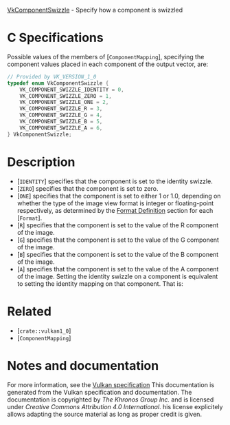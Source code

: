 [VkComponentSwizzle](https://www.khronos.org/registry/vulkan/specs/1.3-extensions/man/html/VkComponentSwizzle.html) - Specify how a component is swizzled

# C Specifications
Possible values of the members of [`ComponentMapping`], specifying the
component values placed in each component of the output vector, are:
```c
// Provided by VK_VERSION_1_0
typedef enum VkComponentSwizzle {
    VK_COMPONENT_SWIZZLE_IDENTITY = 0,
    VK_COMPONENT_SWIZZLE_ZERO = 1,
    VK_COMPONENT_SWIZZLE_ONE = 2,
    VK_COMPONENT_SWIZZLE_R = 3,
    VK_COMPONENT_SWIZZLE_G = 4,
    VK_COMPONENT_SWIZZLE_B = 5,
    VK_COMPONENT_SWIZZLE_A = 6,
} VkComponentSwizzle;
```

# Description
- [`IDENTITY`] specifies that the component is set to the identity swizzle.
- [`ZERO`] specifies that the component is set to zero.
- [`ONE`] specifies that the component is set to either 1 or 1.0, depending on whether the type of the image view format is integer or floating-point respectively, as determined by the [Format Definition](https://www.khronos.org/registry/vulkan/specs/1.3-extensions/html/vkspec.html#formats-definition) section for each [`Format`].
- [`R`] specifies that the component is set to the value of the R component of the image.
- [`G`] specifies that the component is set to the value of the G component of the image.
- [`B`] specifies that the component is set to the value of the B component of the image.
- [`A`] specifies that the component is set to the value of the A component of the image.
Setting the identity swizzle on a component is equivalent to setting the
identity mapping on that component.
That is:

# Related
- [`crate::vulkan1_0`]
- [`ComponentMapping`]

# Notes and documentation
For more information, see the [Vulkan specification](https://www.khronos.org/registry/vulkan/specs/1.3-extensions/html/vkspec.html)
This documentation is generated from the Vulkan specification and documentation.
The documentation is copyrighted by *The Khronos Group Inc.* and is licensed under *Creative Commons Attribution 4.0 International*.
his license explicitely allows adapting the source material as long as proper credit is given.
        